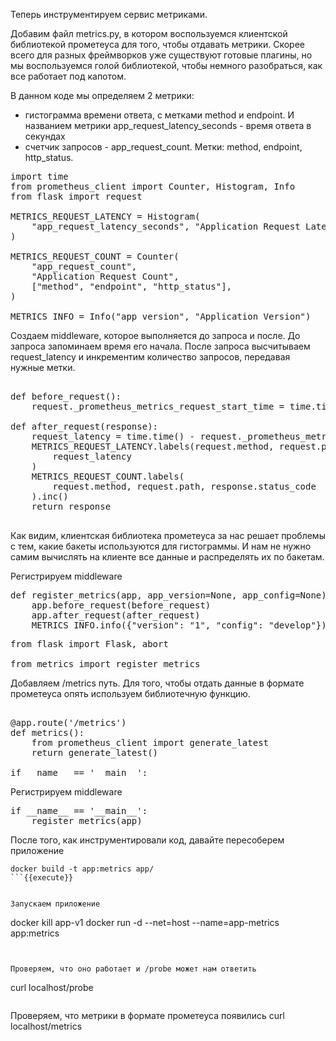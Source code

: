 Теперь инструментируем сервис метриками. 

Добавим файл metrics.py, в котором воспользуемся клиентской библиотекой прометеуса для того, чтобы отдавать метрики. Скорее всего для разных фреймворков уже существуют готовые плагины, но мы воспользуемся голой библиотекой, чтобы немного разобраться, как все работает под капотом. 

В данном коде мы определяем 2 метрики: 
* гистограмма времени ответа, с метками method и endpoint. И названием метрики app_request_latency_seconds  - время ответа в секундах
* счетчик запросов - app_request_count. Метки: method, endpoint, http_status.

<pre class="file" data-filename="./app/metrics.py" data-target="replace">
import time
from prometheus_client import Counter, Histogram, Info
from flask import request

METRICS_REQUEST_LATENCY = Histogram(
    "app_request_latency_seconds", "Application Request Latency", ["method", "endpoint"]
)

METRICS_REQUEST_COUNT = Counter(
    "app_request_count",
    "Application Request Count",
    ["method", "endpoint", "http_status"],
)

METRICS_INFO = Info("app_version", "Application Version")
</pre>


Создаем middleware, которое выполняется до запроса и после. 
До запроса запоминаем время его начала. 
После запроса высчитываем request_latency и инкрементим количество запросов, передавая нужные метки.

<pre class="file" data-filename="./app/metrics.py" data-target="append">

def before_request():
    request._prometheus_metrics_request_start_time = time.time()

def after_request(response):
    request_latency = time.time() - request._prometheus_metrics_request_start_time
    METRICS_REQUEST_LATENCY.labels(request.method, request.path).observe(
        request_latency
    )
    METRICS_REQUEST_COUNT.labels(
        request.method, request.path, response.status_code
    ).inc()
    return response

</pre>

Как видим, клиентская библиотека прометеуса за нас решает проблемы с тем, какие бакеты используются для гистограммы. И нам не нужно самим вычислять на клиенте все данные и распределять их по бакетам.


Регистрируем middleware
<pre class="file" data-filename="./app/metrics.py" data-target="append">
def register_metrics(app, app_version=None, app_config=None):
    app.before_request(before_request)
    app.after_request(after_request)
    METRICS_INFO.info({"version": "1", "config": "develop"})
</pre>

<pre class="file" data-filename="./app/app.py" data-target="insert" data-marker="from flask import Flask, abort">
from flask import Flask, abort

from metrics import register_metrics
</pre>

Добавляем /metrics путь. Для того, чтобы отдать данные в формате прометеуса опять используем библиотечную функцию.

<pre class="file" data-filename="./app/app.py" data-target="insert" data-marker="if __name__ == '__main__':">

@app.route('/metrics')
def metrics():
    from prometheus_client import generate_latest
    return generate_latest()

if __name__ == '__main__':
</pre>

Регистрируем middleware

<pre class="file" data-filename="./app/app.py" data-target="insert" data-marker="if __name__ == '__main__':">
if __name__ == '__main__':
    register_metrics(app)
</pre>

После того, как инструментировали код, давайте пересоберем приложение

```
docker build -t app:metrics app/
```{{execute}}


Запускаем приложение
```
docker kill app-v1
docker run -d --net=host --name=app-metrics app:metrics 
```{{execute}}


Проверяем, что оно работает и /probe может нам ответить
```
curl localhost/probe
```{{execute}}
```

Проверяем, что метрики в формате прометеуса появились
curl localhost/metrics
```{{execute}}

